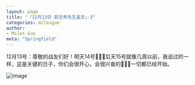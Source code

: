 ```yaml
---
layout: page
title: "『12月13日 郭文贵先生盖文』·3"
categories: milesguo
author:
- Miles Guo
meta: "Springfield"
---
```


12月13号：尊敬的战友们好！明天14号🙏🙏🙏后天15号就像几周以前，我说过的一样，这是关键的日子，你们会很开心，会很兴奋的🌽🌽🌽一切都已经开始。

![image](../../../../image/milesguo/2020_12_13_Miles_Guo_Getter_3_1.png)
